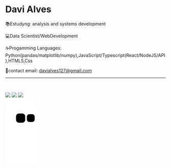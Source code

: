 <h1>Davi Alves</h1>

📚Estudyng: analysis and systems development

💻Data Scientist/WebDevelopment

☕Progamming Languages: Python(pandas/matplotlib/numpy),JavaScript/Typescript(React/NodeJS/API),HTML5,Css

📩contact email: davialves127@gmail.com

  
<hr>
<br>

<div>
  
  <a href="https://instagram.com/davialvesz1" target="_blank"><img src="https://img.shields.io/badge/-Instagram-%23E4405F?style=for-the-badge&logo=instagram&logoColor=white" target="_blank"></a>
 	<a href="https://www.twitch.tv/hangman_021" target="_blank"><img src="https://img.shields.io/badge/Twitch-9146FF?style=for-the-badge&logo=twitch&logoColor=white" target="_blank"></a>
  <a href="https://www.linkedin.com/in/davi-alves-98954b219" target="_blank"><img src="https://img.shields.io/badge/-LinkedIn-%230077B5?style=for-the-badge&logo=linkedin&logoColor=white" target="_blank"></a> 

  
 ![snake gif](https://github.com/davialvesz1/davialvesz1/blob/output/github-contribution-grid-snake.svg)
</div>
